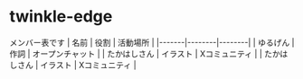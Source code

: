 # twinkle-edge
メンバー表です
| 名前 | 役割 | 活動場所 |
|-------|--------|--------|
| ゆるげん | 作詞 | オープンチャット |
| たかはしさん | イラスト | Xコミュニティ |
| たかはしさん | イラスト | Xコミュニティ |
